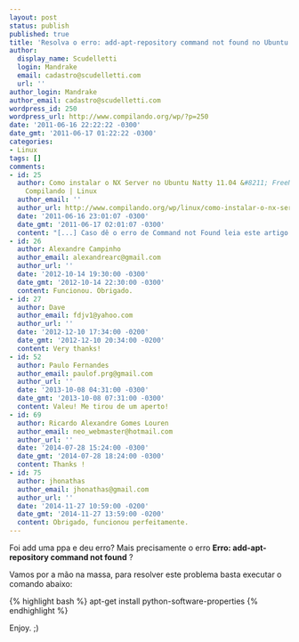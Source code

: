 ```yaml
---
layout: post
status: publish
published: true
title: 'Resolva o erro: add-apt-repository command not found no Ubuntu Natty 11.04'
author:
  display_name: Scudelletti
  login: Mandrake
  email: cadastro@scudelletti.com
  url: ''
author_login: Mandrake
author_email: cadastro@scudelletti.com
wordpress_id: 250
wordpress_url: http://www.compilando.org/wp/?p=250
date: '2011-06-16 22:22:22 -0300'
date_gmt: '2011-06-17 01:22:22 -0300'
categories:
- Linux
tags: []
comments:
- id: 25
  author: Como instalar o NX Server no Ubuntu Natty 11.04 &#8211; FreeNX Server |
    Compilando | Linux
  author_email: ''
  author_url: http://www.compilando.org/wp/linux/como-instalar-o-nx-server-no-ubuntu-natty-11-04-freenx-server
  date: '2011-06-16 23:01:07 -0300'
  date_gmt: '2011-06-17 02:01:07 -0300'
  content: "[...] Caso dê o erro de Command not Found leia este artigo. [...] "
- id: 26
  author: Alexandre Campinho
  author_email: alexandrearc@gmail.com
  author_url: ''
  date: '2012-10-14 19:30:00 -0300'
  date_gmt: '2012-10-14 22:30:00 -0300'
  content: Funcionou. Obrigado.
- id: 27
  author: Dave
  author_email: fdjv1@yahoo.com
  author_url: ''
  date: '2012-12-10 17:34:00 -0200'
  date_gmt: '2012-12-10 20:34:00 -0200'
  content: Very thanks!
- id: 52
  author: Paulo Fernandes
  author_email: paulof.prg@gmail.com
  author_url: ''
  date: '2013-10-08 04:31:00 -0300'
  date_gmt: '2013-10-08 07:31:00 -0300'
  content: Valeu! Me tirou de um aperto!
- id: 69
  author: Ricardo Alexandre Gomes Louren
  author_email: neo_webmaster@hotmail.com
  author_url: ''
  date: '2014-07-28 15:24:00 -0300'
  date_gmt: '2014-07-28 18:24:00 -0300'
  content: Thanks !
- id: 75
  author: jhonathas
  author_email: jhonathas@gmail.com
  author_url: ''
  date: '2014-11-27 10:59:00 -0200'
  date_gmt: '2014-11-27 13:59:00 -0200'
  content: Obrigado, funcionou perfeitamente.
---
```

Foi add uma ppa e deu erro? Mais precisamente o erro
**Erro: add-apt-repository command not found** ?

Vamos por a mão na massa, para resolver este problema basta executar o comando abaixo:

{% highlight bash %}
apt-get install python-software-properties
{% endhighlight %}

Enjoy. ;)
